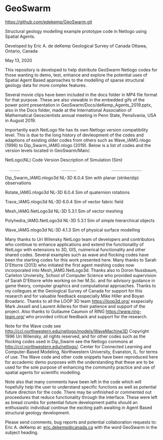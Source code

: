 # GeoSwarm

https://github.com/edekemp/GeoSwarm.git

Structural geology modelling example prototype code in Netlogo using Spatial Agents.

Developed by Eric A. de deKemp
Geological Survey of Canada
Ottawa, Ontario, Canada

May 13, 2020

This repository is developed to help distribute GeoSwarm Netlogo codes for those wanting to demo, test, enhance and 
explore the potential uses of Spatial Agent Based approaches to the modelling of sparse structural geology data for 
more complex features.

Several movie clips have been included in the docs folder in MP4 file format for that purpose.
These are also viewable in the embedded gifs of the power point presentation in GeoSwarm/Docs/deKemp_Agents_2019.pptx, 
also in the Docs folder, made at the International Association of Mathematical Geoscientists annual meeting in Penn State, 
Pensilvania, USA in August 2019.

Importantly each NetLogo file has its own Netlogo version compatibility level. This is due to the long history of
 devleopment of the codes and adaptions of existing older codes from others such as Wave_IAMG.nlogo (1996) to 
 Dip_Swarm_IAMG.nlogo (2019). Below is a list of codes and the version levels located in GeoSwarm/Main/.

NetLogo(NL) Code              Version             Description of Simulation (Sim)

      _____                   _______                ______________   


Dip_Swarm_IAMG.nlogo3d			NL-3D 6.0.4        Sim with planar (strike/dip) observations

Rotate_IAMG.nlogo3d					NL-3D 6.0.4        Sim of quaternion rotations

Trace_IAMG.nlogo3d					NL-3D 6.0.4        Sim of vector fabric field

Mesh_IAMG.NetLogo3d         NL-3D 5.3.1        Sim of vector meshing

Polyhedra_IAMG.NetLogo3d    NL-3D 5.3.1        Sim of simple hierarchical objects

Wave_IAMG.nlogo3d           NL-3D 4.1.3        Sim of physical surface modelling


Many thanks to Uri Wilensky  NetLogo team of developers and contributors who continue to enhance applications and 
extend the functionality of NetLogo with extensions to 3D, GIS, nuimerical functionality and other shared codes. 
Several examples such as wave and flocking codes have been the starting codes for this work presented here. 
Many thanks to Sarah D'Ettorre (2013) who initiated the first agent meshing codes now incorporated into 
Mesh_IAMG.NetLogo3d. Thanks also to Doron Nussbaum, Carleton Unviersity, School of Computer Science who provided 
supervision of Sarah D'Ettorre while working on her M.Sc. and for advisory guidance in game theory, computer graphics
and computational approaches. Thanks to my collegues at the Geological Survey of Canada for support for this research 
and for valuable feedback esspecially Mike Hiller and Boyan Broadaric. Thanks to all the LOOP 3D team https://loop3d.org/ 
esspecially Mark Jessell and Laurent Ailleres for their patience and support of the project. Also thanks to Guilaume Caumon 
of RING https://www.ring-team.org/ who provided critical feedback and support for the research.

Note for the Wave code see http://ccl.northwestern.edu/netlogo/models/WaveMachine3D Copyright 1996 Uri Wilensky, 
all rights reserved, and for other codes such as the flocking codes used in Dip_Swarm see the Netlogo commons at
http://ccl.northwestern.edu/netlogo/. Center for Connected Learning and Computer-Based Modeling, Northwestern 
University, Evanston, IL. for terms of use. The Wave code and other code snippets have been reproduced here for 
accademic demo purposes with the understanding that these are to be used for the sole purpose of enhancing the 
community practice and use of spatial agents for scientific modelling.

Note also that many comments have been left in the code which will hopefully help the user to understand specific
functions as well as potential future direction for the code. There may be unfinished or commented out proceedures
that reduce functionality through the interface. These were left as bread crumbs for potential future development 
paths should an enthusiastic individual continue the exciting path awaiting in Agent Based structural geology 
development.

Please send comments, bug reports and potential collaboration requests to:
Eric A. deKemp at:  eric.dekemp@canada.ca with the word GeoSwarm in the subject heading. 
